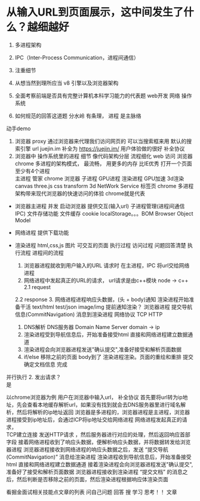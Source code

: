 # 从输入URL到页面展示，这中间发生了什么？越细越好
1. 多进程架构
2. IPC（Inter-Process Communication，进程间通信）

1. 注重细节
2. 从想当然到理所应当 v8 引擎以及浏览器架构
3. 全面考察前端是否具有完整计算机本科学习能力的代表题
  web开发  网络  操作系统  
4. 如何规范的回答这道题  分水岭
  有条理， 进程  是主脉络  

动手demo  
1. 浏览器  proxy  通过浏览器来代理我们访问网页的
  可以当搜索框来用  默认的搜索引擎
  url
  juejin.im  补全为 https://juejin.im/  用户体验做的很好  补全协议
2. 浏览器中 操作系统里的进程
  细节  像代码架构分层  流程细化
  web 访问 浏览器chrome 多进程的架构模式， 最流畅， 用更多的内存 比IE优秀
  打开一个页面 至少有4个进程  
  主进程 管家 chrome 浏览器
  子进程
    GPU进程  渲染进程  GPU加速  3d渲染  canvas  three.js  css  transform 3d
    NetWork Service
    标签页
  chrome 多进程架构带来现代浏览器的快速访问的体验  chrome就是代表
  - 浏览器主进程  并发
    启动浏览器  提供交互(输入url)  子进程管理(进程间通信 IPC)
    文件存储功能  文件缓存  cookie  localStorage。。。BOM Browser Object Model
  - 网络进程  提供下载功能
  - 渲染进程  html,css,js 图片  可交互的页面
  执行过程
    访问过程  问题回答清楚  执行流程  进程间的流程
    1. 浏览器进程就收到用户输入的URL 请求时  在主进程，IPC 将url交给网络进程
    2. 网络进程中发起真正的URL的请求， url请求是由c++模块 node -> c++
      2.1 request

      2.2 response
    3. 网络进程进程响应头数据，(头 + body)通知 渲染进程开始准备干活
      text/html test/json image/img 提前通知渲染？ 
      浏览器进程  提交导航信息(CommitNavigation) 消息到渲染进程
      网络协议 TCP HTTP 
      1. DNS解析 DNS服务器  Domain Name Server  domain -> ip 
    4. 渲染进程受到导航信息后，开始准备接受html 直接和网络进程建立数据通道
    5. 渲染进程会向浏览器进程发送"确认提交",准备好接受和解析页面数据
    6.  if/else  移除之前的页面   body到了 渲染进程渲染。页面的重绘和重排 提交 确定文档信息  完成

  并行执行
2. 发出请求？  
  是




以chrome浏览器为例
用户在浏览器中输入url， 补全协议 
首先要将url转为ip地址，先会查看本地缓存解析url，如果没有找到就会去DNS服务器里进行域名解析，然后将解析的ip地址返回
浏览器是多进程的，浏览器进程是主进程，浏览器进程接受到ip地址后，会通过ICP将ip地址交给网络进程
网络进程发起真正的请求，  
TCP建立连接  发送HTTP请求 ，然后服务器进行对应的处理，然后返回响应首部字段
接着网络进程收到了响应头数据，便解析响应头数据，并将数据转发给浏览器进程
浏览器进程接收到网络进程的响应头数据之后，发送 “提交导航(CommitNavigation)” 消息给渲染进程
渲染进程收到导航信息后，开始准备接受html 直接和网络进程建立数据通道
接着渲染进程会向浏览器进程发送"确认提交",准备好了接受和解析页面数据
浏览器进程接收到渲染进程 “提交文档” 的消息之后，然后判断是否移除之前的页面，然后渲染进程根据响应体渲染页面













看掘金面试相关技能点文章的列表  问自己问题  回答 搜 学习
思考！！  文章

